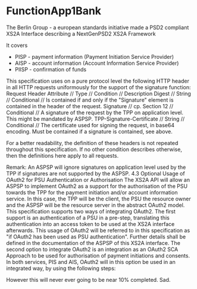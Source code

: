 # FunctionApp1Bank

The Berlin Group - a european standards initiative
made a PSD2 compliant XS2A Interface
describing a NextGenPSD2 XS2A Framework

It covers 
* PISP - payment information (Payment Initiation Service Provider)
* AISP - account information (Account Information Service Provider)
* PIISP - confirmation of funds


This specification uses on a pure protocol level the following HTTP header in all HTTP requests uniformously for the support of the signature function:
Request Header 
Attribute  //  Type  //  Condition  //  Description
Digest //  String  //  Conditional  //  Is contained if and only if the "Signature" element is contained in the header of the request.
Signature  //  cp. Section 12  //  Conditional  //  A signature of the request by the TPP on application level. This might be mandated by ASPSP.
TPP-Signature-Certificate  //  String  //  Conditional  //  The certificate used for signing the request, in base64 encoding. Must be contained if a signature is contained, see above.

For a better readability, the definition of these headers is not repeated throughout this specification. If no other condition describes otherwise, then the definitions here apply to all requests.

Remark: An ASPSP will ignore signatures on application level used by the TPP if signatures are not supported by the ASPSP.
4.3 Optional Usage of OAuth2 for PSU Authentication or Authorisation
The XS2A API will allow an ASPSP to implement OAuth2 as a support for the authorisation of the PSU towards the TPP for the payment initiation and/or account information service. 
In this case, the TPP will be the client, the PSU the resource owner and the ASPSP will be the resource server in the abstract OAuth2 model.
This specification supports two ways of integrating OAuth2. The first support is an authentication of a PSU in a pre-step, translating this authentication into an access token to be used at the XS2A interface afterwards. 
This usage of OAuth2 will be referred to in this specification as "if OAuth2 has been used as PSU authentication". 
Further details shall be defined in the documentation of the ASPSP of this XS2A interface.
The second option to integrate OAuth2 is an integration as an OAuth2 SCA Approach to be used for authorisation of payment initiations and consents. 
In both services, PIS and AIS, OAuth2 will in this option be used in an integrated way, by using the following steps:

However this will never ever going to be near 10% completed. Sad.
